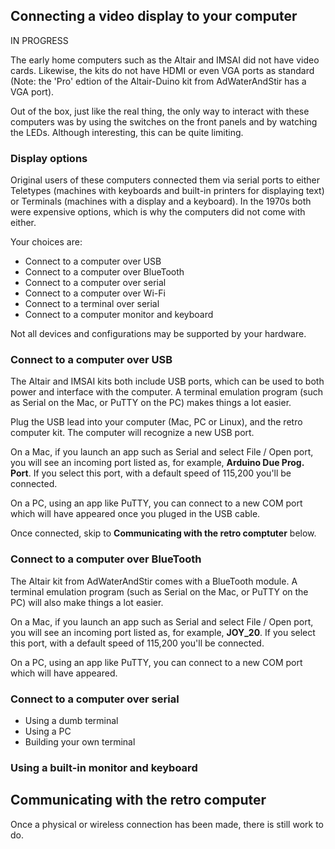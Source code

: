 ## Connecting a video display to your computer

IN PROGRESS

The early home computers such as the Altair and IMSAI did not have video cards. Likewise, the kits do not have HDMI or even VGA ports as standard (Note: the 'Pro' edtion of the Altair-Duino kit from AdWaterAndStir has a VGA port).

Out of the box, just like the real thing, the only way to interact with these computers was by using the switches on the front panels and by watching the LEDs. Although interesting, this can be quite limiting.

### Display options

Original users of these computers connected them via serial ports to either Teletypes (machines with keyboards and built-in printers for displaying text) or Terminals (machines with a display and a keyboard). In the 1970s both were expensive options, which is why the computers did not come with either.

Your choices are:

* Connect to a computer over USB
* Connect to a computer over BlueTooth
* Connect to a computer over serial
* Connect to a computer over Wi-Fi
* Connect to a terminal over serial
* Connect to a computer monitor and keyboard

Not all devices and configurations may be supported by your hardware.


### Connect to a computer over USB

The Altair and IMSAI kits both include USB ports, which can be used to both power and interface with the computer. A terminal emulation program (such as Serial on the Mac, or PuTTY on the PC) makes things a lot easier.

Plug the USB lead into your computer (Mac, PC or Linux), and the retro computer kit. The computer will recognize a new USB port.

On a Mac, if you launch an app such as Serial and select File / Open port, you will see an incoming port listed as, for example, **Arduino Due Prog. Port**. If you select this port, with a default speed of 115,200 you'll be connected.

On a PC, using an app like PuTTY, you can connect to a new COM port which will have appeared once you pluged in the USB cable.

Once connected, skip to **Communicating with the retro comptuter** below.

### Connect to a computer over BlueTooth

The Altair kit from AdWaterAndStir comes with a BlueTooth module. A terminal emulation program (such as Serial on the Mac, or PuTTY on the PC) will also make things a lot easier.

On a Mac, if you launch an app such as Serial and select File / Open port, you will see an incoming port listed as, for example, **JOY_20**. If you select this port, with a default speed of 115,200 you'll be connected.

On a PC, using an app like PuTTY, you can connect to a new COM port which will have appeared.

### Connect to a computer over serial

* Using a dumb terminal
* Using a PC
* Building your own terminal

### Using a built-in monitor and keyboard



## Communicating with the retro computer

Once a physical or wireless connection has been made, there is still work to do.
